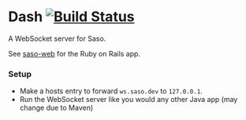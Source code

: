 # Dash [![Build Status](https://magnum.travis-ci.com/bionicrm/saso-dash.svg?token=fpiAqsfNZoYfyAxhver7&branch=master)](https://magnum.travis-ci.com/bionicrm/saso-dash)

A WebSocket server for Saso.

See [saso-web](https://github.com/bionicrm/saso-web) for the Ruby on Rails app.

### Setup

- Make a hosts entry to forward `ws.saso.dev` to `127.0.0.1`.
- Run the WebSocket server like you would any other Java app (may change due to Maven)
